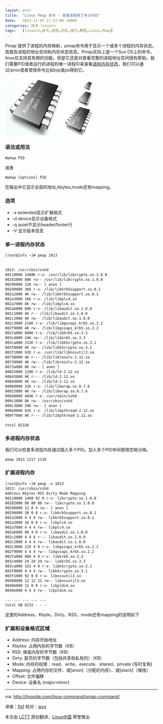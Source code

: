 ```yaml
---
layout: post
title:	"Linux Pmap 命令 - 查看进程用了多少内存"
date:	2013-11-05 21:52:00 +0800 
categories:	技术 linuxcn 
tags:	[linuxcn,命令,进程,内存,技巧,教程,Linux,Pmap]
---
```



Pmap 提供了进程的内存映射，pmap命令用于显示一个或多个进程的内存状态。其报告进程的地址空间和内存状态信息。Pmap实际上是一个Sun OS上的命令，linux仅支持其有限的功能。但是它还是对查看完整的进程地址空间很有帮助。我们需要PID或者运行的进程的唯一进程ID来查看[进程内存状态](http://www.linoxide.com/linux-shell-script/linux-memory-usage-program/)，我们可以通过/proc或者常规命令比如top或ps得到它。


![](/Asserts/Images/album/201311/05/150328bah66ueepbqp8j6q.jpg)


### 语法或用法



```
#pmap PID 
```

或者



```
#pmap [options] PID 
```

在输出中它显示全部的地址,kbytes,mode还有mapping。


### 选项


* -x extended显示扩展格式
* -d device显示设备格式
* -q quiet不显示header/footer行
* -V 显示版本信息


### 单一进程内存状态



```
[root@info ~]# pmap 1013


1013: /usr/sbin/sshd
00110000 1480K r-x- /usr/lib/libcrypto.so.1.0.0
00282000 80K rw-- /usr/lib/libcrypto.so.1.0.0
00296000 12K rw-- [ anon ]
00299000 36K r-x- /lib/libkrb5support.so.0.1
002a2000 4K rw-- /lib/libkrb5support.so.0.1
002a3000 16K r-x- /lib/libplc4.so
002a7000 4K rw-- /lib/libplc4.so
002ab000 88K r-x- /lib/libaudit.so.1.0.0
002c1000 4K r-- /lib/libaudit.so.1.0.0
002c2000 4K rw-- /lib/libaudit.so.1.0.0
002c3000 216K r-x- /lib/libgssapi_krb5.so.2.2
002f9000 4K rw-- /lib/libgssapi_krb5.so.2.2
002fa000 808K r-x- /lib/libkrb5.so.3.3
003c4000 24K rw-- /lib/libkrb5.so.3.3
003ca000 152K r-x- /lib/libk5crypto.so.3.1
003f0000 4K rw-- /lib/libk5crypto.so.3.1
003f1000 92K r-x- /usr/lib/libnssutil3.so
00738000 4K r--- /lib/libresolv-2.12.so
00739000 4K rw-- /lib/libresolv-2.12.so
0073a000 8K rw-- [ anon ]
00825000 120K r-x- /lib/ld-2.12.so
00843000 4K r--- /lib/ld-2.12.so
00844000 4K rw-- /lib/ld-2.12.so
0090d000 32K r-x- /lib/libwrap.so.0.7.6
00915000 4K rw-- /lib/libwrap.so.0.7.6
00948000 484K r-x- /usr/sbin/sshd
009c1000 8K rw-- /usr/sbin/sshd
009c3000 20K rw-- [ anon ]
009e0000 92K r-x- /lib/libpthread-2.12.so
009f7000 4K r--- /lib/libpthread-2.12.so

total 8232K
```

### 多进程内存状态


我们可以检查多进程内存通过插入多个PID。加入多个PID中间使用空格分隔。



```
pmap 1013 1217 1118 
```

### 扩展进程内存



```
[root@info ~]# pmap -x 1013
1013: /usr/sbin/sshd
Address Kbytes RSS Dirty Mode Mapping
00110000 1480 92 0 r-x- libcrypto.so.1.0.0
00282000 80 80 80 rw-- libcrypto.so.1.0.0
00296000 12 8 4 rw-- [ anon ]
00299000 36 0 0 r-x- libkrb5support.so.0.1
002a2000 4 4 4 rw-- libkrb5support.so.0.1
002a3000 16 0 0 r-x- libplc4.so
002a7000 4 4 4 rw-- libplc4.so
002ab000 88 4 0 r-x- libaudit.so.1.0.0
002c1000 4 4 4 r--- libaudit.so.1.0.0
002c2000 4 4 4 rw-- libaudit.so.1.0.0
002c3000 216 4 0 r-x- libgssapi_krb5.so.2.2
002f9000 4 4 4 rw-- libgssapi_krb5.so.2.2
002fa000 808 4 0 r-x- libkrb5.so.3.3
003c4000 24 24 24 rw-- libkrb5.so.3.3
003ca000 152 4 0 r-x- libk5crypto.so.3.1
003f0000 4 4 4 rw-- libk5crypto.so.3.1
003f1000 92 0 0 r-x- libnssutil3.so
00408000 12 12 12 rw-- libnssutil3.so
0040b000 12 0 0 r-x- libplds4.so
0040e000 4 4 4 rw-- libplds4.so

--- --- --- --- ---
total kB 8232 - - -
```

这里的Address，Kbyte，Dirty，RSS，mode还有mapping的说明如下


### 扩展和设备格式区域


* Address: 内存开始地址
* Kbytes: 占用内存的字节数（KB）
* RSS: 保留内存的字节数（KB）
* Dirty: 脏页的字节数（包括共享和私有的）（KB）
* Mode: 内存的权限：read、write、execute、shared、private (写时复制)
* Mapping: 占用内存的文件、或[anon]（分配的内存）、或[stack]（堆栈）
* Offset: 文件偏移
* Device: 设备名 (major:minor)




---


via: <http://linoxide.com/linux-command/pmap-command/>


译者：[flsf](https://github.com/flsf) 校对：[wxy](https://github.com/wxy)


本文由 [LCTT](https://github.com/LCTT/TranslateProject) 原创翻译，[Linux中国](http://linux.cn/) 荣誉推出
